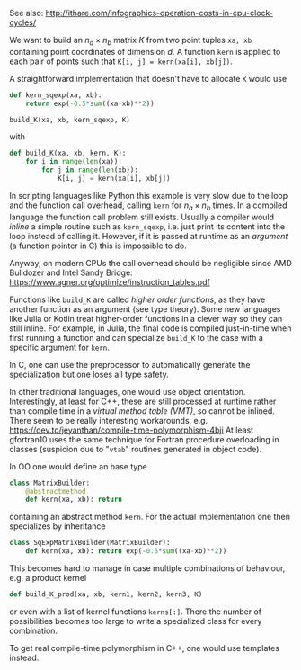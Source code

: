 See also: http://ithare.com/infographics-operation-costs-in-cpu-clock-cycles/

We want to build an $n_a \times n_b$ matrix $K$ from two point tuples `xa, xb`
containing point coordinates of dimension $d$. A function `kern` is applied
to each pair of points such that `K[i, j] = kern(xa[i], xb[j])`.

A straightforward implementation that doesn't have to allocate `K` would use

```python
def kern_sqexp(xa, xb):
    return exp(-0.5*sum((xa-xb)**2))

build_K(xa, xb, kern_sqexp, K)
```
with
```python
def build_K(xa, xb, kern, K):
    for i in range(len(xa)):
        for j in range(len(xb)):
            K[i, j] = kern(xa[i], xb[j])
```

In scripting languages like Python this example is very slow due to the loop and
the function call overhead, calling `kern` for $n_a \times n_b$ times. In a
compiled language the function call problem still exists. Usually a compiler
would *inline* a simple routine such as `kern_sqexp`, i.e. just print
its content into the loop instead of calling it. However, if it is passed
at runtime as an *argument* (a function pointer in C) this is impossible to do.

Anyway, on modern CPUs the call overhead should be negligible since AMD
Bulldozer and Intel Sandy Bridge:
https://www.agner.org/optimize/instruction_tables.pdf

Functions like `build_K` are called *higher order functions*, as they have
another function as an argument (see type theory). Some new languages like
Julia or Kotlin treat higher-order functions in a clever way so they can still
inline. For example, in Julia, the final code is compiled just-in-time when
first running a function and can specialize `build_K` to the case with a
specific argument for `kern`.

In C, one can use the preprocessor to automatically generate the specialization
but one loses all type safety.

In other traditional languages, one would use object orientation.
Interestingly, at least for C++, these are still processed at
runtime rather than compile time in a *virtual method table (VMT)*, so
cannot be inlined. There seem to be really interesting workarounds, e.g.
https://dev.to/jeyanthan/compile-time-polymorphism-4bji
At least gfortran10 uses the same technique for Fortran procedure overloading
in classes (suspicion due to "`vtab`" routines generated in object code).

In OO one would define an base type

```python
class MatrixBuilder:
    @abstractmethod
    def kern(xa, xb): return
```

containing an abstract method `kern`. For the actual implementation one then
specializes by inheritance

```python
class SqExpMatrixBuilder(MatrixBuilder):
    def kern(xa, xb): return exp(-0.5*sum((xa-xb)**2))
```

This becomes hard to manage in case multiple combinations of behaviour,
e.g. a product kernel

```python
def build_K_prod(xa, xb, kern1, kern2, kern3, K)
```

or even with a list of kernel functions `kerns[:]`. There the number
of possibilities becomes too large to write a specialized class for every
combination.

To get real compile-time polymorphism in C++, one would use templates instead.
